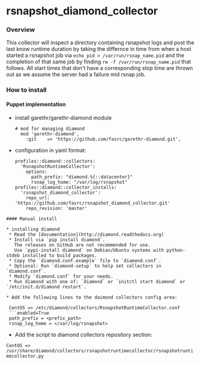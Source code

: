 # rsnapshot_diamond_collector

### Overview
This collector will inspect a directory containing rsnapshot logs and post the last know runtime duration by taking the differnce in time from when a host started a rsnapshot job via `echo pid > /var/run/rsnap_name.pid` and the completion of that same job by finding `rm -f /var/run/rsnap_name.pid` that follows. All start times that don't have a corresponding stop time are thrown out as we assume the server had a failure mid rsnap job. 

### How to install

#### Puppet implementation

* install garethr/garethr-diamond module
  
  ```
  # mod for managing diamond
    mod 'garethr-diamond',
      :git    => 'https://github.com/fasrc/garethr-diamond.git',
  ```
  
* configuration in yaml format:

  ```---
  profiles::diamond::collectors:
    'RsnapshotRuntimeCollector':
      options:
        path_prefix: "diamond.%{::datacenter}"
        rsnap_log_home: "/var/log/rsnapshot"
  profiles::diamond::collector_installs:
    'rsnapshot_diamond_collector':
      repo_url: 'https://github.com/fasrc/rsnapshot_diamond_collector.git'
      repo_revision: 'master'
 ```
#### Manual install

* installing diamond
  * Read the [documentation](http://diamond.readthedocs.org)
  * Install via `pip install diamond`.
    The releases on GitHub are not recommended for use.
    Use `pypi-install diamond` on Debian/Ubuntu systems with python-stdeb installed to build packages.
  * Copy the `diamond.conf.example` file to `diamond.conf`.
  * Optional: Run `diamond-setup` to help set collectors in `diamond.conf`.
  * Modify `diamond.conf` for your needs.
  * Run diamond with one of: `diamond` or `initctl start diamond` or `/etc/init.d/diamond restart`.

* Add the following lines to the daimond collectors config area:

  CentOS => /etc/diamond/collectors/RsnapshotRuntimeCollector.conf
  ```enabled=True
  path_prefix = <prefix_path>
  rsnap_log_home = </var/log/rsnapshot> 
  ```
* Add the script to diamond collectors repository section:

`CentOS => /usr/share/diamond/collectors/rsnapshotruntimecollector/rsnapshotruntimecollector.py`
